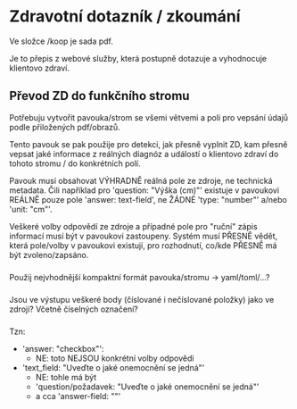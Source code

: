 # Zdravotní dotazník / zkoumání
Ve složce /koop je sada pdf.

Je to přepis z webové služby, která postupně dotazuje a vyhodnocuje klientovo zdraví.

## Převod ZD do funkčního stromu
Potřebuju vytvořit pavouka/strom se všemi větvemi a poli pro vepsání údajů podle přiložených pdf/obrazů.

Tento pavouk se pak použije pro detekci, jak přesně vyplnit ZD, kam přesně vepsat jaké informace z reálných diagnóz a událostí o klientovo zdraví do tohoto stromu / do konkrétních polí.

Pavouk musí obsahovat VÝHRADNĚ reálná pole ze zdroje, ne technická metadata.
Čili například pro 'question: "Výška (cm)"' existuje v pavoukovi REÁLNĚ pouze pole 'answer: text-field', ne ŽÁDNÉ 'type: "number"' a/nebo 'unit: "cm"'.

Veškeré volby odpovědí ze zdroje a případné pole pro "ruční" zápis informací musí být v pavoukovi zastoupeny. Systém musí PŘESNĚ vědět, která pole/volby v pavoukovi existují, pro rozhodnutí, co/kde PŘESNĚ má být zvoleno/zapsáno.

###
Použij nejvhodnější kompaktní formát pavouka/stromu → yaml/toml/...?

###
Jsou ve výstupu veškeré body (číslované i nečíslované položky) jako ve zdroji? Včetně číselných označení?

###
Tzn:
- 'answer: "checkbox"':
    - NE: toto NEJSOU konkrétní volby odpovědi
- 'text_field: "Uveďte o jaké onemocnění se jedná"'
    - NE: tohle má být 
    - 'question/požadavek: "Uveďte o jaké onemocnění se jedná"'
    - a cca 'answer-field: ""'
